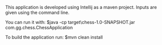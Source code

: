 This application is developed using Intellij as a maven project.
Inputs are given using the command line.

You can run it with:
    $java -cp target\chess-1.0-SNAPSHOT.jar com.gg.chess.ChessApplication

To build the application run:
    $mvn clean install

